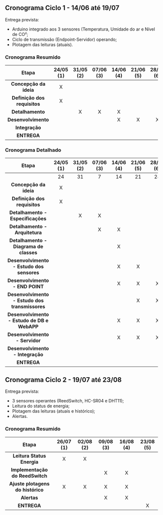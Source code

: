 ## Cronograma Ciclo 1 - 14/06 até 19/07

Entrega prevista:
- Arduino integrado aos 3 sensores (Temperatura, Umidade do ar e Nível de CO²;
- Ciclo de transmissão (Endpoint-Servidor) operando;
- Plotagem das leituras (atuais). 

### Cronograma Resumido 

| Etapa | **24/05 (1)** | **31/05 (2)** | **07/06 (3)** | **14/06 (4)** | **21/06 (5)** | **28/06 (6)** | **05/07 (7)** | **12/07 (8)** | **19/07 (9)** |
|:---------------------------------------------:|:--:|:-:|:-:|:-:|:-:|:-:|:-:|:-:|:-:|
|**Concepção da ideia**                         | X |   |   |   |   |   |    |    |    | 
|**Definição dos requisitos**                   | X |   |   |   |   |   |    |    |    | 
|**Detalhamento**                              |   | X | X | X |   |   |    |    |    |
|**Desenvolvimento**                           |   |   |   | X | X | X | X  | X  |    |
|**Integração**                                |   |   |   |   |   |   |  X |  X |    |
|**ENTREGA**                                    |   |   |   |   |   |   |    |    | X  |

### Cronograma Detalhado
| Etapa | **24/05 (1)** | **31/05 (2)** | **07/06 (3)** | **14/06 (4)** | **21/06 (5)** | **28/06 (6)** | **05/07 (7)** | **12/07 (8)** | **19/07 (9)** |
|:---------------------------------------------:|:--:|:-:|:-:|:-:|:-:|:-:|:-:|:-:|:-:|
|                                               | 24|31 | 7 | 14| 21| 28| 05 | 12 | 19 |
|**Concepção da ideia**                         | X |   |   |   |   |   |    |    |    | 
|**Definição dos requisitos**                   | X |   |   |   |   |   |    |    |    | 
|**Detalhamento - Especificações**              |   | X | X |   |   |   |    |    |    |
|**Detalhamento - Arquitetura**                 |   |   | X | X |   |   |    |    |    |
|**Detalhamento - Diagrama de classes**         |   |   |   | X |   |   |    |    |    |
|**Desenvolvimento - Estudo dos sensores**      |   |   |   | X | X |   |    |    |    |
|**Desenvolvimento - END POINT**                |   |   |   | X | X | X | X  |    |    |
|**Desenvolvimento - Estudo dos transmissores** |   |   |   |   | X | X |    |    |    |
|**Desenvolvimento - Estudo de DB e WebAPP**    |   |   |   | X |X  | X |    |    |    |
|**Desenvolvimento - Servidor**                 |   |   |   | X | X | X |  X |    |    |
|**Desenvolvimento - Integração**               |   |   |   |   |   |   |  X |  X |    |
|**ENTREGA**                                    |   |   |   |   |   |   |    |    | X  |




## Cronograma Ciclo 2 - 19/07 até 23/08

Entrega prevista:
- 3 sensores operantes (ReedSwitch, HC-SR04 e DHT11);
- Leitura do status de energia; 
- Plotagem das leituras (atuais e histórico);
- Alertas. 

### Cronograma Resumido 

| Etapa | **26/07 (1)** | **02/08 (2)** | **09/08 (3)** | **16/08 (4)** | **23/08 (5)** | 
|:---------------------------------------------:|:--:|:-:|:-:|:-:|:-:|
|**Leitura Status Energia**                     | X | X |   |   |   |    
|**Implementação do ReedSwitch**                |   |   | X | X |   |
|**Ajuste plotagens do histórico**              | X | X | X | X |   | 
|**Alertas**                                    |   |   | X | X |   |  
|**ENTREGA**                                    |   |   |   |   | X |




